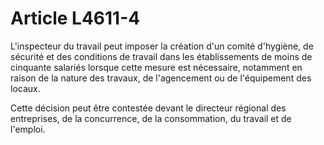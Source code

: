 # Article L4611-4

L'inspecteur du travail peut imposer la création d'un comité d'hygiène, de sécurité et des conditions de travail dans les établissements de moins de cinquante salariés lorsque cette mesure est nécessaire, notamment en raison de la nature des travaux, de l'agencement ou de l'équipement des locaux.

Cette décision peut être contestée devant le directeur régional des entreprises, de la concurrence, de la consommation, du travail et de l'emploi.